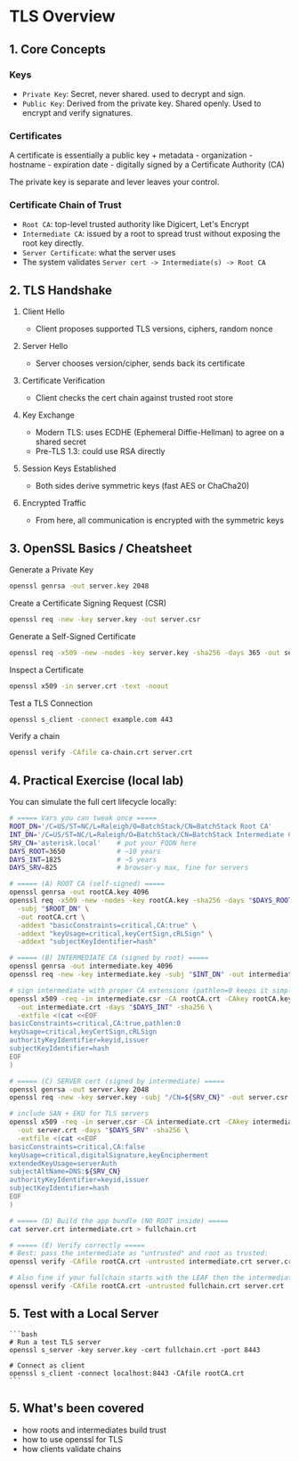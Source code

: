 # TLS Overview

## 1. Core Concepts

### Keys

- `Private Key`: Secret, never shared. used to decrypt and sign.
- `Public Key`: Derived from the private key. Shared openly. Used to encrypt and verify signatures.

### Certificates

A certificate is essentially a public key + metadata
    - organization
    - hostname
    - expiration date
    - digitally signed by a Certificate Authority (CA)

The private key is separate and lever leaves your control.

### Certificate Chain of Trust

- `Root CA`: top-level trusted authority like Digicert, Let's Encrypt
- `Intermediate CA`: issued by a root to spread trust without exposing the root key directly.
- `Server Certificate`: what the server uses
- The system validates `Server cert -> Intermediate(s) -> Root CA`

## 2. TLS Handshake

1. Client Hello
   - Client proposes supported TLS versions, ciphers, random nonce

2. Server Hello
   - Server chooses version/cipher, sends back its certificate

3. Certificate Verification
   - Client checks the cert chain against trusted root store

4. Key Exchange
   - Modern TLS: uses ECDHE (Ephemeral Diffie-Hellman) to agree on a shared secret
   - Pre-TLS 1.3: could use RSA directly

5. Session Keys Established
   - Both sides derive symmetric keys (fast AES or ChaCha20)

6. Encrypted Traffic
   - From here, all communication is encrypted with the symmetric keys

## 3. OpenSSL Basics / Cheatsheet

Generate a Private Key

```bash
openssl genrsa -out server.key 2048
```

Create a Certificate Signing Request (CSR)

```bash
openssl req -new -key server.key -out server.csr
```

Generate a Self-Signed Certificate

```bash
openssl req -x509 -new -nodes -key server.key -sha256 -days 365 -out server.crt
```

Inspect a Certificate

```bash
openssl x509 -in server.crt -text -noout
```

Test a TLS Connection

```bash
openssl s_client -connect example.com 443
```

Verify a chain

```bash
openssl verify -CAfile ca-chain.crt server.crt
```

## 4. Practical Exercise (local lab)

You can simulate the full cert lifecycle locally:

```bash
# ===== Vars you can tweak once =====
ROOT_DN='/C=US/ST=NC/L=Raleigh/O=BatchStack/CN=BatchStack Root CA'
INT_DN='/C=US/ST=NC/L=Raleigh/O=BatchStack/CN=BatchStack Intermediate CA'
SRV_CN='asterisk.local'    # put your FQDN here
DAYS_ROOT=3650             # ~10 years
DAYS_INT=1825              # ~5 years
DAYS_SRV=825               # browser-y max, fine for servers

# ===== (A) ROOT CA (self-signed) =====
openssl genrsa -out rootCA.key 4096
openssl req -x509 -new -nodes -key rootCA.key -sha256 -days "$DAYS_ROOT" \
  -subj "$ROOT_DN" \
  -out rootCA.crt \
  -addext "basicConstraints=critical,CA:true" \
  -addext "keyUsage=critical,keyCertSign,cRLSign" \
  -addext "subjectKeyIdentifier=hash"

# ===== (B) INTERMEDIATE CA (signed by root) =====
openssl genrsa -out intermediate.key 4096
openssl req -new -key intermediate.key -subj "$INT_DN" -out intermediate.csr

# sign intermediate with proper CA extensions (pathlen=0 keeps it simple)
openssl x509 -req -in intermediate.csr -CA rootCA.crt -CAkey rootCA.key -CAcreateserial \
  -out intermediate.crt -days "$DAYS_INT" -sha256 \
  -extfile <(cat <<EOF
basicConstraints=critical,CA:true,pathlen:0
keyUsage=critical,keyCertSign,cRLSign
authorityKeyIdentifier=keyid,issuer
subjectKeyIdentifier=hash
EOF
)

# ===== (C) SERVER cert (signed by intermediate) =====
openssl genrsa -out server.key 2048
openssl req -new -key server.key -subj "/CN=${SRV_CN}" -out server.csr

# include SAN + EKU for TLS servers
openssl x509 -req -in server.csr -CA intermediate.crt -CAkey intermediate.key -CAcreateserial \
  -out server.crt -days "$DAYS_SRV" -sha256 \
  -extfile <(cat <<EOF
basicConstraints=critical,CA:false
keyUsage=critical,digitalSignature,keyEncipherment
extendedKeyUsage=serverAuth
subjectAltName=DNS:${SRV_CN}
authorityKeyIdentifier=keyid,issuer
subjectKeyIdentifier=hash
EOF
)

# ===== (D) Build the app bundle (NO ROOT inside) =====
cat server.crt intermediate.crt > fullchain.crt

# ===== (E) Verify correctly =====
# Best: pass the intermediate as "untrusted" and root as trusted:
openssl verify -CAfile rootCA.crt -untrusted intermediate.crt server.crt

# Also fine if your fullchain starts with the LEAF then the intermediate:
openssl verify -CAfile rootCA.crt -untrusted fullchain.crt server.crt
```

## 5. Test with a Local Server

    ```bash
    # Run a test TLS server
    openssl s_server -key server.key -cert fullchain.crt -port 8443

    # Connect as client
    openssl s_client -connect localhost:8443 -CAfile rootCA.crt
    ```

## 5. What's been covered

- how roots and intermediates build trust
- how to use openssl for TLS
- how clients validate chains
